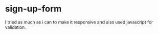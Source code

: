 # sign-up-form
I tried as much as i can to make it responsive and also used javascript for validation.
